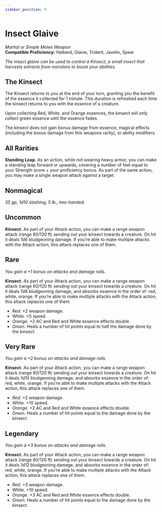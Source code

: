 ```yaml
---
sidebar_position: 9
---
```


# Insect Glaive

*Martial or Simple Melee Weapon*  
**Compatible Proficiency:** Halberd, Glaive, Trident, Javelin, Spear

*The insect glaive can be used to control a Kinsect, a small insect that harvests extracts from monsters to boost your abilities.*

## The Kinsect

The Kinsect returns to you at the end of your turn, granting you the benefit of the essence it collected for 1 minute. This duration is refreshed each time the kinsect returns to you with the essence of a creature.

Upon collecting Red, White, and Orange essences, the kinsect will only collect green essence until the essence fades.

The kinsect does not gain bonus damage from essence, magical effects (including the bonus damage from this weapons rarity), or ability modifiers.

## All Rarities

**Standing Leap.** As an action, while not wearing heavy armor, you can make a standing leap forward or upwards, covering a number of feet equal to your Strength score + your proficiency bonus. As part of the same action, you may make a single weapon attack against a target.

## Nonmagical

*35 gp, 1d10 slashing, 5 lb., two-handed.*

## Uncommon

**Kinsect.** As part of your Attack action, you can make a range weapon attack (range 60/120 ft) sending out your kinsect towards a creature. On hit it deals 1d6 bludgeoning damage. If you’re able to make multiple attacks with the Attack action, this attack replaces one of them.

## Rare

*You gain a +1 bonus on attacks and damage rolls.*

**Kinsect.** As part of your Attack action, you can make a range weapon attack (range 60/120 ft) sending out your kinsect towards a creature. On hit it deals 1d8 bludgeoning damage, and absorbs essence in the order of: red, white, orange. If you’re able to make multiple attacks with the Attack action, this attack replaces one of them.

- *Red.* +2 weapon damage.
- *White.* +5 speed.
- *Orange.* +2 AC and Red and White essence effects double.
- *Green.* Heals a number of hit points equal to half the damage done by the kinsect.

## Very Rare

*You gain a +2 bonus on attacks and damage rolls.*

**Kinsect.** As part of your Attack action, you can make a range weapon attack (range 60/120 ft) sending out your kinsect towards a creature. On hit it deals 1d10 bludgeoning damage, and absorbs essence in the order of: red, white, orange. If you’re able to make multiple attacks with the Attack action, this attack replaces one of them.

- *Red.* +2 weapon damage.
- *White.* +10 speed.
- *Orange.* +2 AC and Red and White essence effects double.
- *Green.* Heals a number of hit points equal to the damage done by the kinsect.

## Legendary

*You gain a +3 bonus on attacks and damage rolls.*

**Kinsect.** As part of your Attack action, you can make a range weapon attack (range 60/120 ft) sending out your kinsect towards a creature. On hit it deals 1d12 bludgeoning damage, and absorbs essence in the order of: red, white, orange. If you’re able to make multiple attacks with the Attack action, this attack replaces one of them.

- *Red.* +3 weapon damage.
- *White.* +10 speed.
- *Orange.* +3 AC and Red and White essence effects double.
- *Green.* Heals a number of hit points equal to the damage done by the kinsect.
